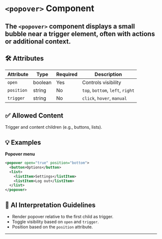 # `<popover>` Component

The `<popover>` component displays a small bubble near a trigger element, often with actions or additional context.
---

## 🛠 Attributes
| Attribute | Type | Required | Description |
|-----------|------|----------|-------------|
| `open` | boolean | Yes | Controls visibility |
| `position` | string | No | `top`, `bottom`, `left`, `right` |
| `trigger` | string | No | `click`, `hover`, `manual` |

## ✅ Allowed Content
Trigger and content children (e.g., buttons, lists).

## 💡 Examples
**Popover menu**
```xml
<popover open="true" position="bottom">
  <button>Options</button>
  <list>
    <listItem>Settings</listItem>
    <listItem>Log out</listItem>
  </list>
</popover>
```

## 🧩 AI Interpretation Guidelines
- Render popover relative to the first child as trigger.
- Toggle visibility based on `open` and `trigger`.
- Position based on the `position` attribute.
---